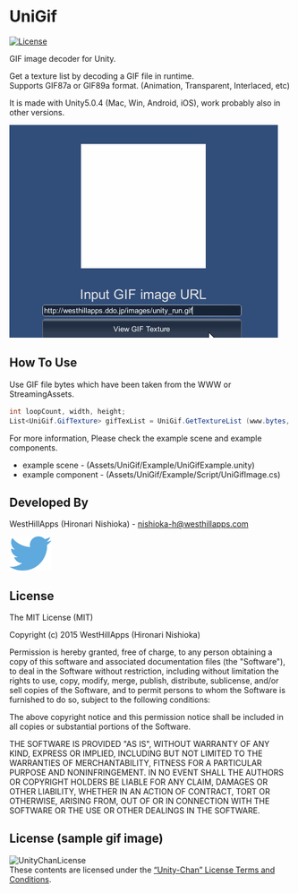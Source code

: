 UniGif
======

[![License](https://img.shields.io/badge/license-MIT-blue.svg?style=flat)](http://opensource.org/licenses/mit-license.php)

GIF image decoder for Unity.  

Get a texture list by decoding a GIF file in runtime.  
Supports GIF87a or GIF89a format. (Animation, Transparent, Interlaced, etc)  

It is made with Unity5.0.4 (Mac, Win, Android, iOS), work probably also in other versions.

![GIFAnimSample](https://raw.githubusercontent.com/WestHillApps/westhillapps.github.io/master/res/unigif_sample.gif)

How To Use
-------
Use GIF file bytes which have been taken from the WWW or StreamingAssets.

```csharp
int loopCount, width, height;
List<UniGif.GifTexture> gifTexList = UniGif.GetTextureList (www.bytes, out loopCount, out width, out height);
```

For more information, Please check the example scene and example components.  
* example scene - (Assets/UniGif/Example/UniGifExample.unity)  
* example component - (Assets/UniGif/Example/Script/UniGifImage.cs)

Developed By
-------
WestHillApps (Hironari Nishioka) - <nishioka-h@westhillapps.com>

<a href="https://twitter.com/westhillapps">
<img alt="Follow me on Twitter"
src="https://raw.githubusercontent.com/WestHillApps/westhillapps.github.io/master/res/twitter.png" width="75"/>
</a>

License
-------
The MIT License (MIT)

Copyright (c) 2015 WestHillApps (Hironari Nishioka)

Permission is hereby granted, free of charge, to any person obtaining a copy
of this software and associated documentation files (the "Software"), to deal
in the Software without restriction, including without limitation the rights
to use, copy, modify, merge, publish, distribute, sublicense, and/or sell
copies of the Software, and to permit persons to whom the Software is
furnished to do so, subject to the following conditions:

The above copyright notice and this permission notice shall be included in
all copies or substantial portions of the Software.

THE SOFTWARE IS PROVIDED "AS IS", WITHOUT WARRANTY OF ANY KIND, EXPRESS OR
IMPLIED, INCLUDING BUT NOT LIMITED TO THE WARRANTIES OF MERCHANTABILITY,
FITNESS FOR A PARTICULAR PURPOSE AND NONINFRINGEMENT. IN NO EVENT SHALL THE
AUTHORS OR COPYRIGHT HOLDERS BE LIABLE FOR ANY CLAIM, DAMAGES OR OTHER
LIABILITY, WHETHER IN AN ACTION OF CONTRACT, TORT OR OTHERWISE, ARISING FROM,
OUT OF OR IN CONNECTION WITH THE SOFTWARE OR THE USE OR OTHER DEALINGS IN
THE SOFTWARE.

License (sample gif image)
-------
![UnityChanLicense](http://unity-chan.com/images/imageLicenseLogo.png)    
These contents are licensed under the [“Unity-Chan” License Terms and Conditions](http://unity-chan.com/contents/guideline_en/).